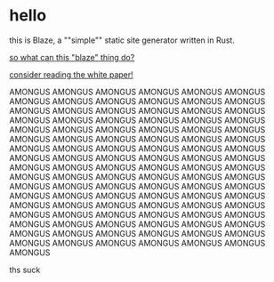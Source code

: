 # hello

this is Blaze, a ""simple"" static site generator written in Rust.

[so what can this "blaze" thing do?](showcase)

[consider reading the white paper!](whitepaper)

AMONGUS AMONGUS AMONGUS AMONGUS AMONGUS AMONGUS AMONGUS AMONGUS AMONGUS AMONGUS AMONGUS AMONGUS AMONGUS AMONGUS AMONGUS AMONGUS AMONGUS AMONGUS AMONGUS AMONGUS AMONGUS AMONGUS AMONGUS AMONGUS AMONGUS AMONGUS AMONGUS AMONGUS AMONGUS AMONGUS AMONGUS AMONGUS AMONGUS AMONGUS AMONGUS AMONGUS AMONGUS AMONGUS AMONGUS AMONGUS AMONGUS AMONGUS AMONGUS AMONGUS AMONGUS AMONGUS AMONGUS AMONGUS AMONGUS AMONGUS AMONGUS AMONGUS AMONGUS AMONGUS AMONGUS AMONGUS AMONGUS AMONGUS AMONGUS AMONGUS AMONGUS AMONGUS AMONGUS AMONGUS AMONGUS AMONGUS AMONGUS AMONGUS AMONGUS AMONGUS AMONGUS AMONGUS AMONGUS AMONGUS AMONGUS AMONGUS AMONGUS AMONGUS AMONGUS AMONGUS AMONGUS AMONGUS AMONGUS AMONGUS AMONGUS AMONGUS AMONGUS AMONGUS AMONGUS AMONGUS AMONGUS AMONGUS AMONGUS AMONGUS AMONGUS AMONGUS AMONGUS AMONGUS AMONGUS AMONGUS AMONGUS AMONGUS AMONGUS


ths suck